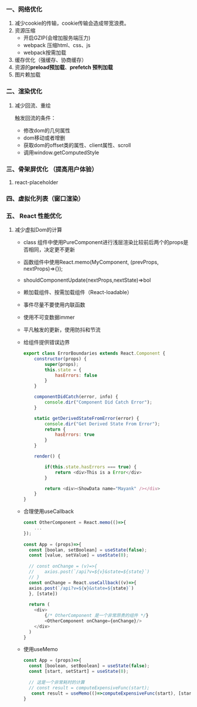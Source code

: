 ### 一、网络优化

1. 减少cookie的传输，cookie传输会造成带宽浪费。
2. 资源压缩
   * 开启GZIP(会增加服务端压力)
   * webpack 压缩html、css、js
   * webpack按需加载
3. 缓存优化（强缓存、协商缓存）
4. 资源的**preload预加载**、**prefetch 预判加载**
5. 图片赖加载

### 二、渲染优化

1. 减少回流、重绘

   触发回流的条件：

   * 修改dom的几何属性
   * dom移动或者增删
   * 获取dom的offset类的属性、client属性、scroll
   * 调用window.getComputedStyle

### 三、骨架屏优化 （提高用户体验）

1. react-placeholder

### 四、虚拟化列表（窗口渲染）

### 五、 React 性能优化

1. 减少虚拟Dom的计算

   * class 组件中使用PureComponent进行浅层渲染比较前后两个的props是否相同，决定更不更新

   * 函数组件中使用React.memo(MyComponent, (prevProps, nextProps)=>{});

   * shouldComponentUpdate(nextProps,nextState)=>bol

   * 赖加载组件、按需加载组件（React-loadable）

   * 事件尽量不要使用内联函数

   * 使用不可变数据immer

   * 平凡触发的更新，使用防抖和节流

   * 给组件提供错误边界

     ```js
     export class ErrorBoundaries extends React.Component {
         constructor(props) {
             super(props);
             this.state = {
                 hasErrors: false
             }
         }
     
         componentDidCatch(error, info) {
             console.dir("Component Did Catch Error");
         }
     
         static getDerivedStateFromError(error) {
             console.dir("Get Derived State From Error");
             return {
                 hasErrors: true
             }
         }
     
         render() {
     
             if(this.state.hasErrors === true) {
                 return <div>This is a Error</div>
             }
     
             return <div><ShowData name="Mayank" /></div>
         }
     }
     ```

   * 合理使用useCallback

     ```js
     const OtherComponent = React.memo(()=>{
         ...
     });
       
     const App = (props)=>{
       const [boolan, setBoolean] = useState(false);
       const [value, setValue] = useState(0);
      
       // const onChange = (v)=>{
       //    axios.post(`/api?v=${v}&state=${state}`)
       // }
       const onChange = React.useCallback((v)=>{
       axios.post(`/api?v=${v}&state=${state}`)
       }, [state])
      
       return (
         <div>
             {/* OtherComponent 是一个非常昂贵的组件 */}
             <OtherComponent onChange={onChange}/>
         </div>
       )
     }
     ```

   * 使用useMemo

     ```js
     const App = (props)=>{
       const [boolean, setBoolean] = useState(false);
       const [start, setStart] = useState(0);
       
       // 这是一个非常耗时的计算
       // const result = computeExpensiveFunc(start);
     	const result = useMemo(()=>computeExpensiveFunc(start), [start]);  
     }
     ```

